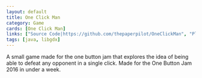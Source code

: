 ```yaml
---
layout: default
title: One Click Man
category: Game
cards: [One Click Man]
links: ["Source Code|https://github.com/thepaperpilot/OneClickMan", "Play Game|https://thepaperpilot.itch.io/one-click-man"]
tags: [java, libgdx]
---
```

A small game made for the one button jam that explores the idea of being able to defeat any opponent in a single click. Made for the One Button Jam 2016 in under a week.
